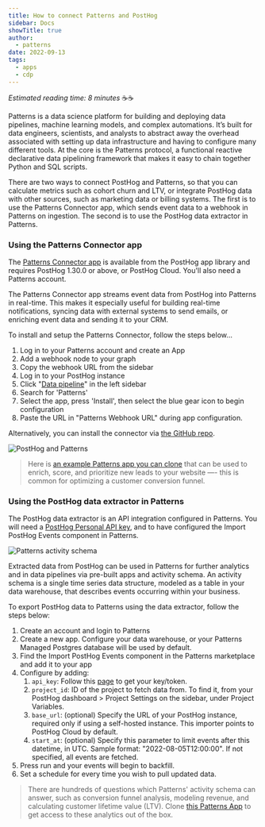 ```yaml
---
title: How to connect Patterns and PostHog
sidebar: Docs
showTitle: true
author:
  - patterns
date: 2022-09-13
tags:
  - apps
  - cdp
---
```


_Estimated reading time: 8 minutes_ ☕☕

Patterns is a data science platform for building and deploying data pipelines, machine learning models, and complex automations. It’s built for data engineers, scientists, and analysts to abstract away the overhead associated with setting up data infrastructure and having to configure many different tools. At the core is the Patterns protocol, a functional reactive declarative data pipelining framework that makes it easy to chain together Python and SQL scripts.

There are two ways to connect PostHog and Patterns, so that you can calculate metrics such as cohort churn and LTV, or integrate PostHog data with other sources, such as marketing data or billing systems. The first is to use the Patterns Connector app, which sends event data to a webhook in Patterns on ingestion. The second is to use the PostHog data extractor in Patterns. 

### Using the Patterns Connector app

The [Patterns Connector app](/apps/patterns-connector) is available from the PostHog app library and requires PostHog 1.30.0 or above, or PostHog Cloud. You'll also need a Patterns account. 

The Patterns Connector app streams event data from PostHog into Patterns in real-time. This makes it especially useful for building real-time notifications, syncing data with external systems to send emails, or enriching event data and sending it to your CRM.

To install and setup the Patterns Connector, follow the steps below...

1. Log in to your Patterns account and create an App
2. Add a webhook node to your graph
3. Copy the webhook URL from the sidebar
4. Log in to your PostHog instance
5.  Click "[Data pipeline](https://us.posthog.com/pipeline)" in the left sidebar
6. Search for 'Patterns'
7. Select the app, press 'Install', then select the blue gear icon to begin configuration
8. Paste the URL in "Patterns Webhook URL" during app configuration.

Alternatively, you can install the connector via [the GitHub repo](https://github.com/PostHog/posthog-patterns-app). 

![PostHog and Patterns](https://res.cloudinary.com/dmukukwp6/image/upload/v1710055416/posthog.com/contents/images/docs/apps/patterns/lead-scoring.png)

> Here is [an example Patterns app you can clone](https://studio.patterns.app/graph/o9mtaek8n33qasl1oa3a/nffx8k2ox23r0h5i6f6o/3evx4hiottnqeb0229ig?view=graph) that can be used to enrich, score, and prioritize new leads to your website —- this is common for optimizing a customer conversion funnel. 

### Using the PostHog data extractor in Patterns

The PostHog data extractor is an API integration configured in Patterns. You will need a [PostHog Personal API key](https://posthog.com/docs/api), and to have configured the Import PostHog Events component in Patterns. 

![Patterns activity schema](https://res.cloudinary.com/dmukukwp6/image/upload/v1710055416/posthog.com/contents/images/docs/apps/patterns/activity-schema.png)

Extracted data from PostHog can be used in Patterns for further analytics and in data pipelines via pre-built apps and activity schema. An activity schema is a single time series data structure, modeled as a table in your data warehouse, that describes events occurring within your business.

To export PostHog data to Patterns using the data extractor, follow the steps below:

1. Create an account and login to Patterns 
2. Create a new app. Configure your data warehouse, or your Patterns Managed Postgres database will be used by default. 
3. Find the Import PostHog Events component in the Patterns marketplace and add it to your app
4. Configure by adding:
    1. `api_key`: Follow this [page](https://posthog.com/docs/api#how-to-obtain-a-personal-api-key) to get your key/token.
    2. `project_id`: ID of the project to fetch data from. To find it, from your PostHog dashboard > Project Settings on the sidebar, under Project Variables.
    3. `base_url`: (optional) Specify the URL of your PostHog instance, required only if using a self-hosted instance. This importer points to PostHog Cloud by default.
    4. `start_at`: (optional) Specify this parameter to limit events after this datetime, in UTC. Sample format: "2022-08-05T12:00:00". If not specified, all events are fetched.
5. Press run and your events will begin to backfill. 
6. Set a schedule for every time you wish to pull updated data.

> There are hundreds of  questions which Patterns' activity schema can answer, such as conversion funnel analysis, modeling revenue, and calculating customer lifetime value (LTV).  Clone [this Patterns App](https://studio.patterns.app/graph/o9mtaek8n33qasl1oa3a/y3h6varjgt80sqq907gt/3evx4hiottnqeb0229ig?view=graph&dashboardId=1hx9fc) to get access to these analytics out of the box. 
